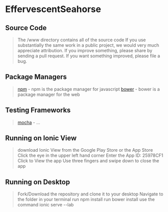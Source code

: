 # EffervescentSeahorse

## Source Code
> The /www directory contains all of the source code
> If you use substantially the same work in a public project, we would very much appreciate attribution.
> If you improve something, please share by sending a pull request. If you want something improved, please file a bug.


## Package Managers
> [npm]() - npm is the package manager for javascript
> [bower]() - bower is a package manager for the web


## Testing Frameworks
> [mocha]() - ...

## Running on Ionic View
> download Ionic View from the Google Play Store or the App Store
> Click the eye in the upper left hand corner
> Enter the App ID: 25978CF1
> Click to View the app
> Use three fingers and swipe down to close the app


## Running on Desktop
> Fork/Download the repository and clone it to your desktop
> Navigate to the folder in your terminal
> run npm install
> run bower install
> use the command ionic serve --lab
